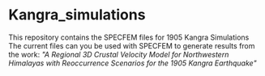 # Kangra_simulations
This repository contains the SPECFEM files for 1905 Kangra Simulations
The current files can you be used with SPECFEM to generate results from the work: _"A Regional 3D Crustal Velocity Model for Northwestern Himalayas with Reoccurrence Scenarios for the 1905 Kangra Earthquake"_
